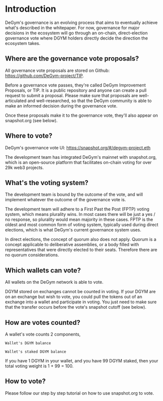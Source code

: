 # Introduction

DeGym's governance is an evolving process that aims to eventually achieve what's described in the whitepaper. For now, governance for major decisions in the ecosystem will go through an on-chain, direct-election governance vote where DGYM holders directly decide the direction the ecosystem takes. 

## Where are the governance vote proposals?

All governance vote proposals are stored on Github: https://github.com/DeGym-project/TIP. 

Before a governance vote passes, they're called DeGym Improvement Proposals, or TIP. It is a public repository and anyone can create a pull request to submit a proposal. Please make sure that proposals are well-articulated and well-researched, so that the DeGym community is able to make an informed decision during the governance vote. 

Once these proposals make it to the governance vote, they'll also appear on snapshot.org (see below). 

## Where to vote?

DeGym's governance vote UI: https://snapshot.org/#/degym-project.eth

The development team has integrated DeGym's mainnet with snapshot.org, which is an open-source platform that facilitates on-chain voting for over 29k web3 projects.

## What's the voting system?

The development team is bound by the outcome of the vote, and will implement whatever the outcome of the governance vote is.

The development team will adhere to a First Past the Post (FPTP) voting system, which means plurality wins. In most cases there will be just a yes / no response, so plurality would mean majority in these cases. FPTP is the oldest and most common form of voting system, typically used during direct elections, which is what DeGym's current governance system uses.

In direct elections, the concept of quorum also does not apply. Quorum is a concept applicable to deliberative assemblies, or a body filled with representatives that were directly elected to their seats. Therefore there are no quorum considerations.

## Which wallets can vote?

All wallets on the DeGym network is able to vote.

DGYM stored on exchanges cannot be counted in voting. If your DGYM are on an exchange but wish to vote, you could pull the tokens out of an exchange into a wallet and participate in voting. You just need to make sure that the transfer occurs before the vote's snapshot cutoff (see below).

## How are votes counted?

A wallet's vote counts 2 components,

    Wallet's DGYM balance

    Wallet's staked DGYM balance

If you have 1 DGYM in your wallet, and you have 99 DGYM staked, then your total voting weight is 1 + 99 = 100.

## How to vote?

Please follow our step by step tutorial on how to use snapshot.org to vote.